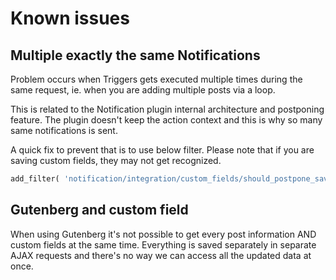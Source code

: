 # Known issues

## Multiple exactly the same Notifications

Problem occurs when Triggers gets executed multiple times during the same request, ie. when you are adding multiple posts via a loop.

This is related to the Notification plugin internal architecture and postponing feature. The plugin doesn't keep the action context and this is why so many same notifications is sent.

A quick fix to prevent that is to use below filter. Please note that if you are saving custom fields, they may not get recognized.

```php
add_filter( 'notification/integration/custom_fields/should_postpone_save_post', '__return_false' );
```

## Gutenberg and custom field

When using Gutenberg it's not possible to get every post information AND custom fields at the same time. Everything is saved separately in separate AJAX requests and there's no way we can access all the updated data at once.

